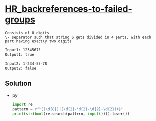 # [HR_backreferences-to-failed-groups](https://www.hackerrank.com/challenges/backreferences-to-failed-groups)

```en
Consists of 8 digits
\- separator such that string S gets divided in 4 parts, with each part having exactly two digits
```

```txt
Input1: 12345678
Output1: true

Input2: 1-234-56-78
Output2: false
```

## Solution

* py

  ```py
  import re
  pattern = r"^((\d{8})|(\d{2}-\d{2}-\d{2}-\d{2}))$"
  print(str(bool(re.search(pattern, input()))).lower())
  ```
